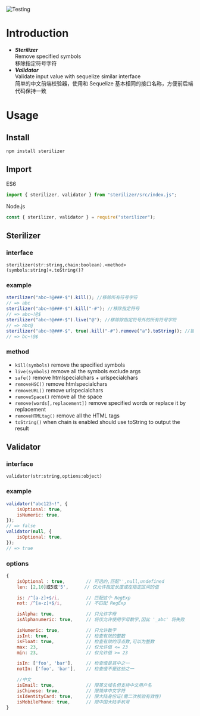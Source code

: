 ![Testing](https://github.com/iRuxu/sterilizer/workflows/Testing/badge.svg?branch=master)

# Introduction

-   **_Sterilizer_**  
    Remove specified symbols  
    移除指定符号字符
-   **_Validator_**  
    Validate input value with sequelize similar interface  
    简单的中文前端校验器，使用和 Sequelize 基本相同的接口名称，方便前后端代码保持一致

# Usage

## Install

```
npm install sterilizer
```

## Import

ES6

```javascript
import { sterilizer, validator } from "sterilizer/src/index.js";
```

Node.js

```javascript
const { sterilizer, validator } = require("sterilizer");
```

## Sterilizer

### interface

`sterilizer(str:string,chain:boolean).<method>(symbols:string)+.toString()?`

### example

```javascript
sterilizer("abc~!@###-$").kill(); //移除所有符号字符
// => abc
sterilizer("abc~!@###-$").kill("-#"); //移除指定符号
// => abc~!@$
sterilizer("abc~!@###-$").live("@"); //移除除指定符号外的所有符号字符
// => abc@
sterilizer("abc~!@###-$", true).kill("-#").remove("a").toString(); //链式调用
// => bc~!@$
```

### method

-   `kill(symbols)` remove the specified symbols
-   `live(symbols)` remove all the symbols exclude args
-   `safe()` remove htmlspecialchars + urlspecialchars
-   `removeHSC()` remove htmlspecialchars
-   `removeURL()` remove urlspecialchars
-   `removeSpace()` remove all the space
-   `remove(words[,replacement])` remove specified words or replace it by replacement
-   `removeHTMLtag()` remove all the HTML tags
-   `toString()` when chain is enabled should use toString to output the result

## Validator

### interface

`validator(str:string,options:object)`

### example

```javascript
validator("abc123~!", {
    isOptional: true,
    isNumeric: true,
});
// => false
validator(null, {
    isOptional: true,
});
// => true
```

### options

```javascript
{
    isOptional : true,        // 可选的,匹配'',null,undefined
    len: [2,10]或5或'5',      // 仅允许指定长度或在指定区间的值

    is: /^[a-z]+$/i,          // 匹配这个 RegExp
    not: /^[a-z]+$/i,         // 不匹配 RegExp

    isAlpha: true,            // 只允许字母
    isAlphanumeric: true,     // 将仅允许使用字母数字,因此 '_abc' 将失败

    isNumeric: true,          // 只允许数字
    isInt: true,              // 检查有效的整数
    isFloat: true,            // 检查有效的浮点数,可以为整数
    max: 23,                  // 仅允许值 <= 23
    min: 23,                  // 仅允许值 >= 23

    isIn: ['foo', 'bar'],     // 检查值是其中之一
    notIn: ['foo', 'bar'],    // 检查值不是这些之一

    //中文
    isEmail: true,            // 限英文域名但支持中文用户名
    isChinese: true,          // 限简体中文字符
    isIdentityCard: true,     // 限大陆身份证(需二次校验有效性)
    isMobilePhone: true,      // 限中国大陆手机号
}
```
